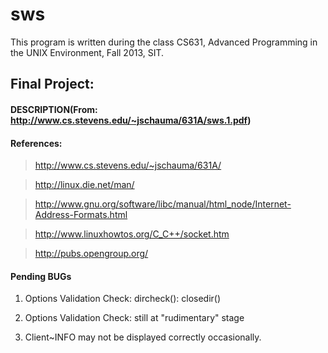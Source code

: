 # sws

This program is written during the class CS631, Advanced Programming 
in the UNIX Environment, Fall 2013, SIT.

## Final Project:

#### DESCRIPTION(From: http://www.cs.stevens.edu/~jschauma/631A/sws.1.pdf)

#### References:

> http://www.cs.stevens.edu/~jschauma/631A/

> http://linux.die.net/man/

> http://www.gnu.org/software/libc/manual/html_node/Internet-Address-Formats.html

> http://www.linuxhowtos.org/C_C++/socket.htm

> http://pubs.opengroup.org/

#### Pending BUGs

1. Options Validation Check: dircheck(): closedir()

2. Options Validation Check: still at "rudimentary" stage

3. Client~INFO may not be displayed correctly occasionally.